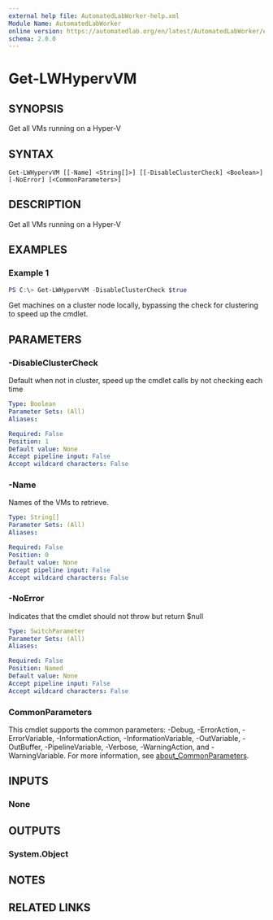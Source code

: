 ```yaml
---
external help file: AutomatedLabWorker-help.xml
Module Name: AutomatedLabWorker
online version: https://automatedlab.org/en/latest/AutomatedLabWorker/en-us/Get-LWHypervVM
schema: 2.0.0
---
```


# Get-LWHypervVM

## SYNOPSIS
Get all VMs running on a Hyper-V

## SYNTAX

```
Get-LWHypervVM [[-Name] <String[]>] [[-DisableClusterCheck] <Boolean>] [-NoError] [<CommonParameters>]
```

## DESCRIPTION
Get all VMs running on a Hyper-V

## EXAMPLES

### Example 1
```powershell
PS C:\> Get-LWHypervVM -DisableClusterCheck $true
```

Get machines on a cluster node locally, bypassing the check for clustering to
speed up the cmdlet.

## PARAMETERS

### -DisableClusterCheck
Default when not in cluster, speed up the cmdlet calls by not checking
each time

```yaml
Type: Boolean
Parameter Sets: (All)
Aliases:

Required: False
Position: 1
Default value: None
Accept pipeline input: False
Accept wildcard characters: False
```

### -Name
Names of the VMs to retrieve.

```yaml
Type: String[]
Parameter Sets: (All)
Aliases:

Required: False
Position: 0
Default value: None
Accept pipeline input: False
Accept wildcard characters: False
```

### -NoError
Indicates that the cmdlet should not throw but return $null

```yaml
Type: SwitchParameter
Parameter Sets: (All)
Aliases:

Required: False
Position: Named
Default value: None
Accept pipeline input: False
Accept wildcard characters: False
```

### CommonParameters
This cmdlet supports the common parameters: -Debug, -ErrorAction, -ErrorVariable, -InformationAction, -InformationVariable, -OutVariable, -OutBuffer, -PipelineVariable, -Verbose, -WarningAction, and -WarningVariable. For more information, see [about_CommonParameters](http://go.microsoft.com/fwlink/?LinkID=113216).

## INPUTS

### None

## OUTPUTS

### System.Object
## NOTES

## RELATED LINKS

